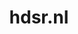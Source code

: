 ---
layout: post
title: "hdsr.nl"
internal_url: "/dutchgov/hdsr.nl.html"
subdomains_count: 32
all_subdomains_count: 108
urls_count: 29
ssl_rank: 0
http_rank: 54.758620689655
url_link: /data/hdsr.nl/urls.txt
all_subdomains_link: /data/hdsr.nl/all_subdomains.txt
subdomains_link: /data/hdsr.nl/subdomains.txt
categories: dutchgov
---